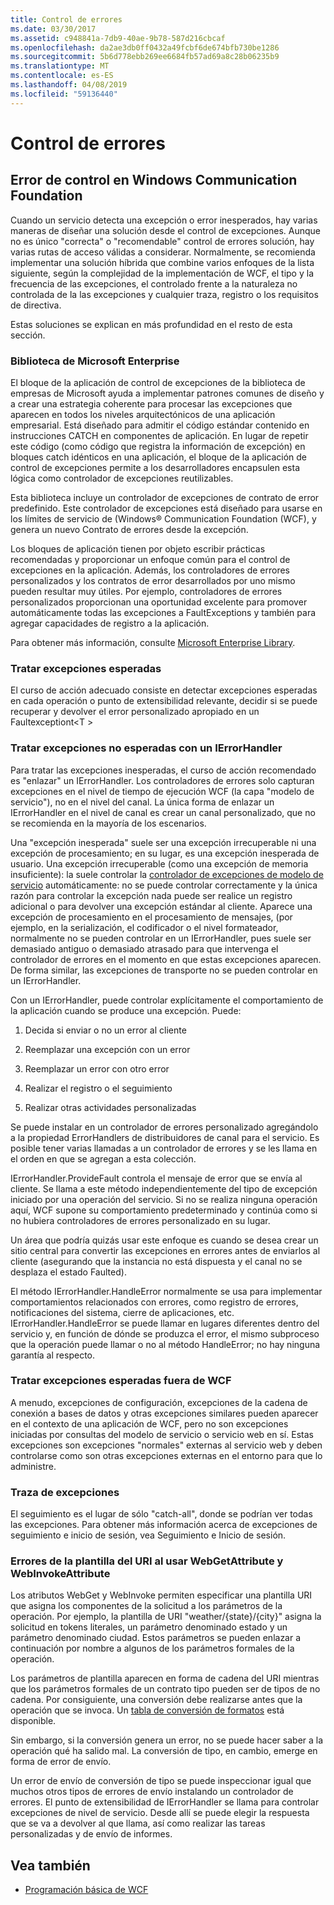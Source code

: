 ```yaml
---
title: Control de errores
ms.date: 03/30/2017
ms.assetid: c948841a-7db9-40ae-9b78-587d216cbcaf
ms.openlocfilehash: da2ae3db0ff0432a49fcbf6de674bfb730be1286
ms.sourcegitcommit: 5b6d778ebb269ee6684fb57ad69a8c28b06235b9
ms.translationtype: MT
ms.contentlocale: es-ES
ms.lasthandoff: 04/08/2019
ms.locfileid: "59136440"
---
```

# <a name="error-handling"></a>Control de errores
## <a name="error-handling-in-windows-communication-foundation"></a>Error de control en Windows Communication Foundation  
 Cuando un servicio detecta una excepción o error inesperados, hay varias maneras de diseñar una solución desde el control de excepciones. Aunque no es único "correcta" o "recomendable" control de errores solución, hay varias rutas de acceso válidas a considerar. Normalmente, se recomienda implementar una solución híbrida que combine varios enfoques de la lista siguiente, según la complejidad de la implementación de WCF, el tipo y la frecuencia de las excepciones, el controlado frente a la naturaleza no controlada de la las excepciones y cualquier traza, registro o los requisitos de directiva.  
  
 Estas soluciones se explican en más profundidad en el resto de esta sección.  
  
### <a name="the-microsoft-enterprise-library"></a>Biblioteca de Microsoft Enterprise  
 El bloque de la aplicación de control de excepciones de la biblioteca de empresas de Microsoft ayuda a implementar patrones comunes de diseño y a crear una estrategia coherente para procesar las excepciones que aparecen en todos los niveles arquitectónicos de una aplicación empresarial. Está diseñado para admitir el código estándar contenido en instrucciones CATCH en componentes de aplicación. En lugar de repetir este código (como código que registra la información de excepción) en bloques catch idénticos en una aplicación, el bloque de la aplicación de control de excepciones permite a los desarrolladores encapsulen esta lógica como controlador de excepciones reutilizables.  
  
 Esta biblioteca incluye un controlador de excepciones de contrato de error predefinido. Este controlador de excepciones está diseñado para usarse en los límites de servicio de (Windows® Communication Foundation (WCF), y genera un nuevo Contrato de errores desde la excepción.  
  
 Los bloques de aplicación tienen por objeto escribir prácticas recomendadas y proporcionar un enfoque común para el control de excepciones en la aplicación. Además, los controladores de errores personalizados y los contratos de error desarrollados por uno mismo pueden resultar muy útiles. Por ejemplo, controladores de errores personalizados proporcionan una oportunidad excelente para promover automáticamente todas las excepciones a FaultExceptions y también para agregar capacidades de registro a la aplicación.  
  
 Para obtener más información, consulte [Microsoft Enterprise Library](https://docs.microsoft.com/previous-versions/msp-n-p/ff632023(v=pandp.10)).  
  
### <a name="dealing-with-expected-exceptions"></a>Tratar excepciones esperadas  
 El curso de acción adecuado consiste en detectar excepciones esperadas en cada operación o punto de extensibilidad relevante, decidir si se puede recuperar y devolver el error personalizado apropiado en un Faultexceptiont\<T >  
  
### <a name="dealing-with-unexpected-exceptions-using-an-ierrorhandler"></a>Tratar excepciones no esperadas con un IErrorHandler  
 Para tratar las excepciones inesperadas, el curso de acción recomendado es "enlazar" un IErrorHandler. Los controladores de errores solo capturan excepciones en el nivel de tiempo de ejecución WCF (la capa "modelo de servicio"), no en el nivel del canal. La única forma de enlazar un IErrorHandler en el nivel de canal es crear un canal personalizado, que no se recomienda en la mayoría de los escenarios.  
  
 Una "excepción inesperada" suele ser una excepción irrecuperable ni una excepción de procesamiento; en su lugar, es una excepción inesperada de usuario. Una excepción irrecuperable (como una excepción de memoria insuficiente): la suele controlar la [controlador de excepciones de modelo de servicio](xref:System.ServiceModel.Dispatcher.ExceptionHandler) automáticamente: no se puede controlar correctamente y la única razón para controlar la excepción nada puede ser realice un registro adicional o para devolver una excepción estándar al cliente. Aparece una excepción de procesamiento en el procesamiento de mensajes, (por ejemplo, en la serialización, el codificador o el nivel formateador, normalmente no se pueden controlar en un IErrorHandler, pues suele ser demasiado antiguo o demasiado atrasado para que intervenga el controlador de errores en el momento en que estas excepciones aparecen. De forma similar, las excepciones de transporte no se pueden controlar en un IErrorHandler.  
  
 Con un IErrorHandler, puede controlar explícitamente el comportamiento de la aplicación cuando se produce una excepción. Puede:  
  
1.  Decida si enviar o no un error al cliente  
  
2.  Reemplazar una excepción con un error  
  
3.  Reemplazar un error con otro error  
  
4.  Realizar el registro o el seguimiento  
  
5.  Realizar otras actividades personalizadas  
  
 Se puede instalar en un controlador de errores personalizado agregándolo a la propiedad ErrorHandlers de distribuidores de canal para el servicio.  Es posible tener varias llamadas a un controlador de errores y se les llama en el orden en que se agregan a esta colección.  
  
 IErrorHandler.ProvideFault controla el mensaje de error que se envía al cliente. Se llama a este método independientemente del tipo de excepción iniciado por una operación del servicio. Si no se realiza ninguna operación aquí, WCF supone su comportamiento predeterminado y continúa como si no hubiera controladores de errores personalizado en su lugar.  
  
 Un área que podría quizás usar este enfoque es cuando se desea crear un sitio central para convertir las excepciones en errores antes de enviarlos al cliente (asegurando que la instancia no está dispuesta y el canal no se desplaza el estado Faulted).  
  
 El método IErrorHandler.HandleError normalmente se usa para implementar comportamientos relacionados con errores, como registro de errores, notificaciones del sistema, cierre de aplicaciones, etc. IErrorHandler.HandleError se puede llamar en lugares diferentes dentro del servicio y, en función de dónde se produzca el error, el mismo subproceso que la operación puede llamar o no al método HandleError; no hay ninguna garantía al respecto.  
  
### <a name="dealing-with-exceptions-outside-wcf"></a>Tratar excepciones esperadas fuera de WCF  
 A menudo, excepciones de configuración, excepciones de la cadena de conexión a bases de datos y otras excepciones similares pueden aparecer en el contexto de una aplicación de WCF, pero no son excepciones iniciadas por consultas del modelo de servicio o servicio web en sí. Estas excepciones son excepciones "normales" externas al servicio web y deben controlarse como son otras excepciones externas en el entorno para que lo administre.  
  
### <a name="tracing-exceptions"></a>Traza de excepciones  
 El seguimiento es el lugar de sólo "catch-all", donde se podrían ver todas las excepciones. Para obtener más información acerca de excepciones de seguimiento e inicio de sesión, vea Seguimiento e Inicio de sesión.  
  
### <a name="uri-template-errors-when-using-webgetattribute-and-webinvokeattribute"></a>Errores de la plantilla del URI al usar WebGetAttribute y WebInvokeAttribute  
 Los atributos WebGet y WebInvoke permiten especificar una plantilla URI que asigna los componentes de la solicitud a los parámetros de la operación. Por ejemplo, la plantilla de URI "weather/{state}/{city}" asigna la solicitud en tokens literales, un parámetro denominado estado y un parámetro denominado ciudad. Estos parámetros se pueden enlazar a continuación por nombre a algunos de los parámetros formales de la operación.  
  
 Los parámetros de plantilla aparecen en forma de cadena del URI mientras que los parámetros formales de un contrato tipo pueden ser de tipos de no cadena. Por consiguiente, una conversión debe realizarse antes que la operación que se invoca. Un [tabla de conversión de formatos](wcf-web-http-programming-model-overview.md) está disponible.  
  
 Sin embargo, si la conversión genera un error, no se puede hacer saber a la operación qué ha salido mal. La conversión de tipo, en cambio, emerge en forma de error de envío.  
  
 Un error de envío de conversión de tipo se puede inspeccionar igual que muchos otros tipos de errores de envío instalando un controlador de errores. El punto de extensibilidad de IErrorHandler se llama para controlar excepciones de nivel de servicio. Desde allí se puede elegir la respuesta que se va a devolver al que llama, así como realizar las tareas personalizadas y de envío de informes.  
  
## <a name="see-also"></a>Vea también

- [Programación básica de WCF](../basic-wcf-programming.md)
